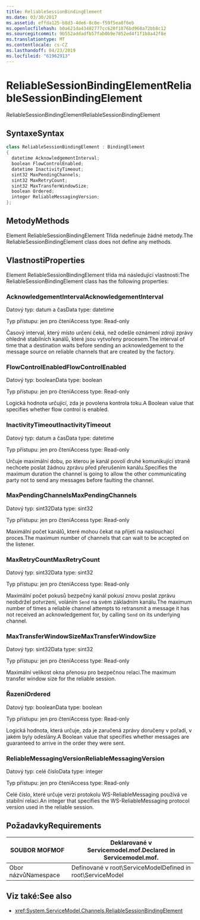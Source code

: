 ```yaml
---
title: ReliableSessionBindingElement
ms.date: 03/30/2017
ms.assetid: effda125-b8d3-4de6-8c0e-f59f5ea8f6eb
ms.openlocfilehash: b0a621da43402777cc620f1876bd968a72bb8c12
ms.sourcegitcommit: 9b552addadfb57fab0b9e7852ed4f1f1b8a42f8e
ms.translationtype: MT
ms.contentlocale: cs-CZ
ms.lasthandoff: 04/23/2019
ms.locfileid: "61962913"
---
```

# <a name="reliablesessionbindingelement"></a><span data-ttu-id="20342-102">ReliableSessionBindingElement</span><span class="sxs-lookup"><span data-stu-id="20342-102">ReliableSessionBindingElement</span></span>
<span data-ttu-id="20342-103">ReliableSessionBindingElement</span><span class="sxs-lookup"><span data-stu-id="20342-103">ReliableSessionBindingElement</span></span>  
  
## <a name="syntax"></a><span data-ttu-id="20342-104">Syntaxe</span><span class="sxs-lookup"><span data-stu-id="20342-104">Syntax</span></span>  
  
```csharp
class ReliableSessionBindingElement : BindingElement  
{  
  datetime AcknowledgementInterval;  
  boolean FlowControlEnabled;  
  datetime InactivityTimeout;  
  sint32 MaxPendingChannels;  
  sint32 MaxRetryCount;  
  sint32 MaxTransferWindowSize;  
  boolean Ordered;  
  integer ReliableMessagingVersion;  
};  
```  
  
## <a name="methods"></a><span data-ttu-id="20342-105">Metody</span><span class="sxs-lookup"><span data-stu-id="20342-105">Methods</span></span>  
 <span data-ttu-id="20342-106">Element ReliableSessionBindingElement Třída nedefinuje žádné metody.</span><span class="sxs-lookup"><span data-stu-id="20342-106">The ReliableSessionBindingElement class does not define any methods.</span></span>  
  
## <a name="properties"></a><span data-ttu-id="20342-107">Vlastnosti</span><span class="sxs-lookup"><span data-stu-id="20342-107">Properties</span></span>  
 <span data-ttu-id="20342-108">Element ReliableSessionBindingElement třída má následující vlastnosti:</span><span class="sxs-lookup"><span data-stu-id="20342-108">The ReliableSessionBindingElement class has the following properties:</span></span>  
  
### <a name="acknowledgementinterval"></a><span data-ttu-id="20342-109">AcknowledgementInterval</span><span class="sxs-lookup"><span data-stu-id="20342-109">AcknowledgementInterval</span></span>  
 <span data-ttu-id="20342-110">Datový typ: datum a čas</span><span class="sxs-lookup"><span data-stu-id="20342-110">Data type: datetime</span></span>  
  
 <span data-ttu-id="20342-111">Typ přístupu: jen pro čtení</span><span class="sxs-lookup"><span data-stu-id="20342-111">Access type: Read-only</span></span>  
  
 <span data-ttu-id="20342-112">Časový interval, který místo určení čeká, než odešle oznámení zdroji zprávy ohledně stabilních kanálů, které jsou vytvořeny procesem.</span><span class="sxs-lookup"><span data-stu-id="20342-112">The interval of time that a destination waits before sending an acknowledgement to the message source on reliable channels that are created by the factory.</span></span>  
  
### <a name="flowcontrolenabled"></a><span data-ttu-id="20342-113">FlowControlEnabled</span><span class="sxs-lookup"><span data-stu-id="20342-113">FlowControlEnabled</span></span>  
 <span data-ttu-id="20342-114">Datový typ: boolean</span><span class="sxs-lookup"><span data-stu-id="20342-114">Data type: boolean</span></span>  
  
 <span data-ttu-id="20342-115">Typ přístupu: jen pro čtení</span><span class="sxs-lookup"><span data-stu-id="20342-115">Access type: Read-only</span></span>  
  
 <span data-ttu-id="20342-116">Logická hodnota určující, zda je povolena kontrola toku.</span><span class="sxs-lookup"><span data-stu-id="20342-116">A Boolean value that specifies whether flow control is enabled.</span></span>  
  
### <a name="inactivitytimeout"></a><span data-ttu-id="20342-117">InactivityTimeout</span><span class="sxs-lookup"><span data-stu-id="20342-117">InactivityTimeout</span></span>  
 <span data-ttu-id="20342-118">Datový typ: datum a čas</span><span class="sxs-lookup"><span data-stu-id="20342-118">Data type: datetime</span></span>  
  
 <span data-ttu-id="20342-119">Typ přístupu: jen pro čtení</span><span class="sxs-lookup"><span data-stu-id="20342-119">Access type: Read-only</span></span>  
  
 <span data-ttu-id="20342-120">Určuje maximální dobu, po kterou je kanál povolí druhé komunikující straně nechcete poslat žádnou zprávu před přerušením kanálu.</span><span class="sxs-lookup"><span data-stu-id="20342-120">Specifies the maximum duration the channel is going to allow the other communicating party not to send any messages before faulting the channel.</span></span>  
  
### <a name="maxpendingchannels"></a><span data-ttu-id="20342-121">MaxPendingChannels</span><span class="sxs-lookup"><span data-stu-id="20342-121">MaxPendingChannels</span></span>  
 <span data-ttu-id="20342-122">Datový typ: sint32</span><span class="sxs-lookup"><span data-stu-id="20342-122">Data type: sint32</span></span>  
  
 <span data-ttu-id="20342-123">Typ přístupu: jen pro čtení</span><span class="sxs-lookup"><span data-stu-id="20342-123">Access type: Read-only</span></span>  
  
 <span data-ttu-id="20342-124">Maximální počet kanálů, které mohou čekat na přijetí na naslouchací proces.</span><span class="sxs-lookup"><span data-stu-id="20342-124">The maximum number of channels that can wait to be accepted on the listener.</span></span>  
  
### <a name="maxretrycount"></a><span data-ttu-id="20342-125">MaxRetryCount</span><span class="sxs-lookup"><span data-stu-id="20342-125">MaxRetryCount</span></span>  
 <span data-ttu-id="20342-126">Datový typ: sint32</span><span class="sxs-lookup"><span data-stu-id="20342-126">Data type: sint32</span></span>  
  
 <span data-ttu-id="20342-127">Typ přístupu: jen pro čtení</span><span class="sxs-lookup"><span data-stu-id="20342-127">Access type: Read-only</span></span>  
  
 <span data-ttu-id="20342-128">Maximální počet pokusů bezpečný kanál pokusí znovu poslat zprávu neobdržel potvrzení, voláním `Send` na svém základním kanálu.</span><span class="sxs-lookup"><span data-stu-id="20342-128">The maximum number of times a reliable channel attempts to retransmit a message it has not received an acknowledgement for, by calling `Send` on its underlying channel.</span></span>  
  
### <a name="maxtransferwindowsize"></a><span data-ttu-id="20342-129">MaxTransferWindowSize</span><span class="sxs-lookup"><span data-stu-id="20342-129">MaxTransferWindowSize</span></span>  
 <span data-ttu-id="20342-130">Datový typ: sint32</span><span class="sxs-lookup"><span data-stu-id="20342-130">Data type: sint32</span></span>  
  
 <span data-ttu-id="20342-131">Typ přístupu: jen pro čtení</span><span class="sxs-lookup"><span data-stu-id="20342-131">Access type: Read-only</span></span>  
  
 <span data-ttu-id="20342-132">Maximální velikost okna přenosu pro bezpečnou relaci.</span><span class="sxs-lookup"><span data-stu-id="20342-132">The maximum transfer window size for the reliable session.</span></span>  
  
### <a name="ordered"></a><span data-ttu-id="20342-133">Řazení</span><span class="sxs-lookup"><span data-stu-id="20342-133">Ordered</span></span>  
 <span data-ttu-id="20342-134">Datový typ: boolean</span><span class="sxs-lookup"><span data-stu-id="20342-134">Data type: boolean</span></span>  
  
 <span data-ttu-id="20342-135">Typ přístupu: jen pro čtení</span><span class="sxs-lookup"><span data-stu-id="20342-135">Access type: Read-only</span></span>  
  
 <span data-ttu-id="20342-136">Logická hodnota, která určuje, zda je zaručená zprávy doručeny v pořadí, v jakém byly odeslány.</span><span class="sxs-lookup"><span data-stu-id="20342-136">A Boolean value that specifies whether messages are guaranteed to arrive in the order they were sent.</span></span>  
  
### <a name="reliablemessagingversion"></a><span data-ttu-id="20342-137">ReliableMessagingVersion</span><span class="sxs-lookup"><span data-stu-id="20342-137">ReliableMessagingVersion</span></span>  
 <span data-ttu-id="20342-138">Datový typ: celé číslo</span><span class="sxs-lookup"><span data-stu-id="20342-138">Data type: integer</span></span>  
  
 <span data-ttu-id="20342-139">Typ přístupu: jen pro čtení</span><span class="sxs-lookup"><span data-stu-id="20342-139">Access type: Read-only</span></span>  
  
 <span data-ttu-id="20342-140">Celé číslo, které určuje verzi protokolu WS-ReliableMessaging používá ve stabilní relaci.</span><span class="sxs-lookup"><span data-stu-id="20342-140">An integer that specifies the WS-ReliableMessaging protocol version used in the reliable session.</span></span>  
  
## <a name="requirements"></a><span data-ttu-id="20342-141">Požadavky</span><span class="sxs-lookup"><span data-stu-id="20342-141">Requirements</span></span>  
  
|<span data-ttu-id="20342-142">SOUBOR MOF</span><span class="sxs-lookup"><span data-stu-id="20342-142">MOF</span></span>|<span data-ttu-id="20342-143">Deklarované v Servicemodel.mof.</span><span class="sxs-lookup"><span data-stu-id="20342-143">Declared in Servicemodel.mof.</span></span>|  
|---------|-----------------------------------|  
|<span data-ttu-id="20342-144">Obor názvů</span><span class="sxs-lookup"><span data-stu-id="20342-144">Namespace</span></span>|<span data-ttu-id="20342-145">Definované v root\ServiceModel</span><span class="sxs-lookup"><span data-stu-id="20342-145">Defined in root\ServiceModel</span></span>|  
  
## <a name="see-also"></a><span data-ttu-id="20342-146">Viz také:</span><span class="sxs-lookup"><span data-stu-id="20342-146">See also</span></span>

- <xref:System.ServiceModel.Channels.ReliableSessionBindingElement>
